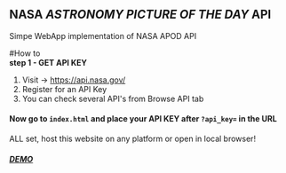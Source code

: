 ## NASA <i>ASTRONOMY PICTURE OF THE DAY</i> API
Simpe WebApp implementation of NASA APOD API

#How to
<br>
**step 1 - GET API KEY**

1. Visit -> https://api.nasa.gov/
2. Register for an API Key
3. You can check several API's from Browse API tab

#### Now go to <code>index.html</code> and place your API KEY after <code>?api_key=</code> in the URL
ALL set, host this website on any platform or open in local browser!

##### [DEMO](https://nasa-api.surge.sh/)
